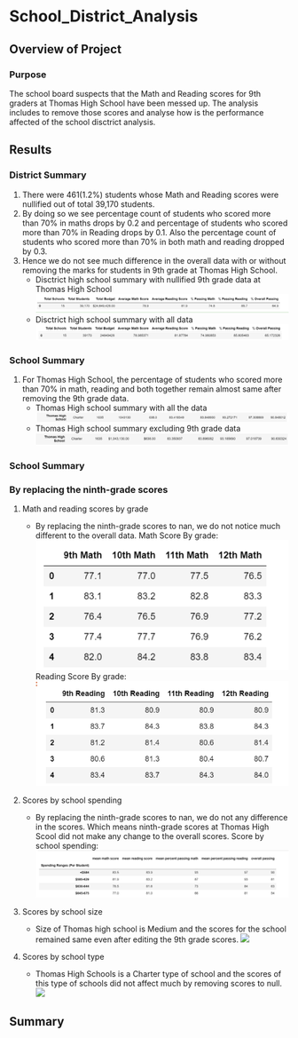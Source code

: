 # School_District_Analysis

## Overview of Project

### Purpose
The school board suspects that the Math and Reading scores for 9th graders at Thomas High School have been messed up. 
The analysis includes to remove those scores and analyse how is the performance affected of the school disctrict analysis. 

## Results

### District Summary
1. There were 461(1.2%) students whose Math and Reading scores were nullified out of total 39,170 students. 
2. By doing so we see percentage count of students who scored more than 70% in maths drops by 0.2 and percentage of students who scored more than 
   70% in Reading drops by 0.1.  Also the percentage count of students who scored more than 70% in both math and reading dropped by 0.3. 
3. Hence we do not see much difference in the overall data with or without removing the marks for students in 9th grade at Thomas High School. 
   - Disctrict high school summary with nullified 9th grade data at Thomas High School
   ![](./Resources/DistrictSummary_No9thGrade.PNG)
   - Disctrict high school summary with all data
   ![](./Resources/DisctrictSummary_with9thGrade.PNG)
   
### School Summary
1. For Thomas High School, the percentage of students who scored more than 70% in math, reading and both together remain almost same after removing the 
   9th grade data. 
   - Thomas High school summary with all the data
   ![](./Resources/School_summary_allData.PNG)
   - Thomas High school summary excluding 9th grade data
   ![](./Resources/School_summary_no9th.PNG)

### School Summary


### By replacing the ninth-grade scores
1. Math and reading scores by grade
   - By replacing the ninth-grade scores to nan, we do not notice much different to the overall data.
    Math Score By grade:
	![](./Resources/MathScoreByGrade.PNG)
	Reading Score By grade:
	![](./Resources/ReadingScoreByGrade.PNG)

2. Scores by school spending 
   - By replacing the ninth-grade scores to nan, we do not any difference in the scores. Which means ninth-grade scores at Thomas High Scool did not 
     make any change to the overall scores. 
	Score by school spending:
	![](./Resources/BySchoolSpending.PNG)
	
3. Scores by school size
   - Size of Thomas high school is Medium and the scores for the school remained same even after editing the 9th grade scores. 
    ![](.Resources/SchoolSize.PNG)
	
4. Scores by school type
   - Thomas High Schools is a Charter type of school and the scores of this type of schools did not affect much by removing scores to null.
     ![](.Resources/TypeSummary.PNG)
	
	 
 
## Summary